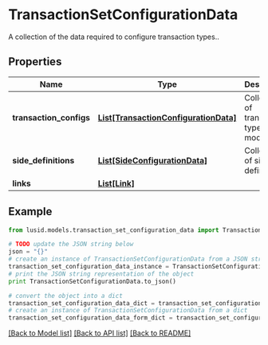 # TransactionSetConfigurationData

A collection of the data required to configure transaction types..

## Properties
Name | Type | Description | Notes
------------ | ------------- | ------------- | -------------
**transaction_configs** | [**List[TransactionConfigurationData]**](TransactionConfigurationData.md) | Collection of transaction type models | 
**side_definitions** | [**List[SideConfigurationData]**](SideConfigurationData.md) | Collection of side definitions | [optional] 
**links** | [**List[Link]**](Link.md) |  | [optional] 

## Example

```python
from lusid.models.transaction_set_configuration_data import TransactionSetConfigurationData

# TODO update the JSON string below
json = "{}"
# create an instance of TransactionSetConfigurationData from a JSON string
transaction_set_configuration_data_instance = TransactionSetConfigurationData.from_json(json)
# print the JSON string representation of the object
print TransactionSetConfigurationData.to_json()

# convert the object into a dict
transaction_set_configuration_data_dict = transaction_set_configuration_data_instance.to_dict()
# create an instance of TransactionSetConfigurationData from a dict
transaction_set_configuration_data_form_dict = transaction_set_configuration_data.from_dict(transaction_set_configuration_data_dict)
```
[[Back to Model list]](../README.md#documentation-for-models) [[Back to API list]](../README.md#documentation-for-api-endpoints) [[Back to README]](../README.md)


